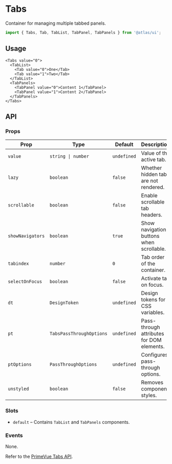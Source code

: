 # Tabs

Container for managing multiple tabbed panels.

```ts
import { Tabs, Tab, TabList, TabPanel, TabPanels } from '@atlas/ui';
```

## Usage

```vue
<Tabs value="0">
  <TabList>
    <Tab value="0">One</Tab>
    <Tab value="1">Two</Tab>
  </TabList>
  <TabPanels>
    <TabPanel value="0">Content 1</TabPanel>
    <TabPanel value="1">Content 2</TabPanel>
  </TabPanels>
</Tabs>
```

## API

### Props
| Prop | Type | Default | Description |
| ---- | ---- | ------- | ----------- |
| `value` | `string \| number` | `undefined` | Value of the active tab. |
| `lazy` | `boolean` | `false` | Whether hidden tabs are not rendered. |
| `scrollable` | `boolean` | `false` | Enable scrollable tab headers. |
| `showNavigators` | `boolean` | `true` | Show navigation buttons when scrollable. |
| `tabindex` | `number` | `0` | Tab order of the container. |
| `selectOnFocus` | `boolean` | `false` | Activate tab on focus. |
| `dt` | `DesignToken` | `undefined` | Design tokens for CSS variables. |
| `pt` | `TabsPassThroughOptions` | `undefined` | Pass-through attributes for DOM elements. |
| `ptOptions` | `PassThroughOptions` | `undefined` | Configures pass-through options. |
| `unstyled` | `boolean` | `false` | Removes component styles. |

### Slots
- `default` – Contains `TabList` and `TabPanels` components.

### Events
None.

Refer to the [PrimeVue Tabs API](https://primevue.org/tabs/#api).

